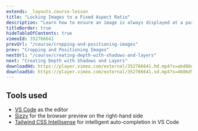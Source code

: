 ```yaml
---
extends: _layouts.course-lesson
title: "Locking Images to a Fixed Aspect Ratio"
description: "Learn how to ensure an image is always displayed at a particular aspect ratio."
titleBorder: true
hideTableOfContents: true
vimeoId: 352766641
prevUrl: "/course/cropping-and-positioning-images"
prev: "Cropping and Positioning Images"
nextUrl: "/course/creating-depth-with-shadows-and-layers"
next: "Creating Depth with Shadows and Layers"
downloadHd: https://player.vimeo.com/external/352766641.hd.mp4?s=abd86dd06723d552ea95cbb5eb52ad9ab798b63a&profile_id=175&download=1
downloadSd: https://player.vimeo.com/external/352766641.sd.mp4?s=4606d5fadb5929ac86ac1ecd61080e896642aef0&profile_id=165&download=1
---
```


## Tools used

- [VS Code](https://code.visualstudio.com/) as the editor
- [Sizzy](https://adamwathan.me/sizzy) for the browser preview on the right-hand side
- [Tailwind CSS Intellisense](https://marketplace.visualstudio.com/items?itemName=bradlc.vscode-tailwindcss) for intelligent auto-completion in VS Code
